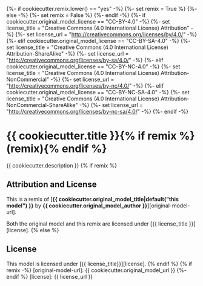 {%- if cookiecutter.remix.lower() == "yes" -%}
{%- set remix = True %}
{%- else -%}
{%- set remix = False %}
{%- endif -%}
{%- if cookiecutter.original_model_license == "CC-BY-4.0" -%}
{%- set license_title = "Creative Commons (4.0 International License) Attribution" -%}
{%- set license_url = "http://creativecommons.org/licenses/by/4.0/" -%}
{%- elif cookiecutter.original_model_license == "CC-BY-SA-4.0" -%}
{%- set license_title = "Creative Commons (4.0 International License) Attribution-ShareAlike" -%}
{%- set license_url = "http://creativecommons.org/licenses/by-sa/4.0/" -%}
{%- elif cookiecutter.original_model_license == "CC-BY-NC-4.0" -%}
{%- set license_title = "Creative Commons (4.0 International License) Attribution-NonCommercial" -%}
{%- set license_url = "http://creativecommons.org/licenses/by-nc/4.0/" -%}
{%- elif cookiecutter.original_model_license == "CC-BY-NC-SA-4.0" -%}
{%- set license_title = "Creative Commons (4.0 International License) Attribution-NonCommercial-ShareAlike" -%}
{%- set license_url = "http://creativecommons.org/licenses/by-nc-sa/4.0/" -%}
{%- endif -%}
# {{ cookiecutter.title }}{% if remix %} (remix){% endif %}

{{ cookiecutter.description }}
{% if remix %}
## Attribution and License

This is a remix of
[**{{ cookiecutter.original_model_title|default("this model") }}** by **{{ cookiecutter.original_model_author }}**][original-model-url].

Both the original model and this remix are licensed under
[{{ license_title }}][license].
{% else %}
## License

This model is licensed under [{{ license_title}}][license].
{% endif %}
{% if remix -%}
[original-model-url]: {{ cookiecutter.original_model_url }}
{%- endif %}
[license]: {{ license_url }}
